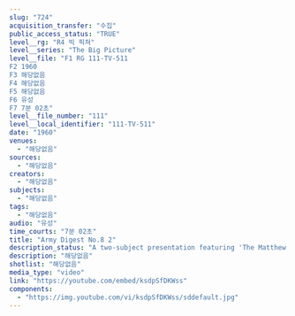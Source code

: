 ```yaml
---
slug: "724"
acquisition_transfer: "수집"
public_access_status: "TRUE"
level__rg: "R4 빅 픽쳐"
level__series: "The Big Picture"
level__file: "F1 RG 111-TV-511
F2 1960
F3 해당없음
F4 해당없음
F5 해당없음
F6 유성
F7 7분 02초"
level__file_number: "111"
level__local_identifier: "111-TV-511"
date: "1960"
venues: 
  - "해당없음"
sources: 
  - "해당없음"
creators: 
  - "해당없음"
subjects: 
  - "해당없음"
tags: 
  - "해당없음"
audio: "유성"
time_courts: "7분 02초"
title: "Army Digest No.8 2"
description_status: "A two-subject presentation featuring 'The Matthew Brady Story', the Civil War`s Photographic genius; and Clara Barton, the personal chronicle of the woman who founded the Red Cross."
description: "해당없음"
shotlist: "해당없음"
media_type: "video"
link: "https://youtube.com/embed/ksdpSfDKWss"
components: 
  - "https://img.youtube.com/vi/ksdpSfDKWss/sddefault.jpg"
---
```

